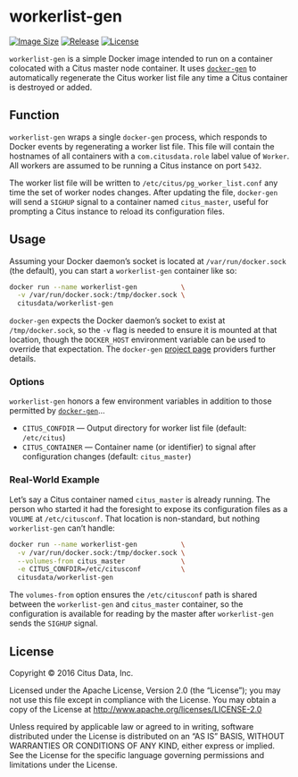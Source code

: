 # workerlist-gen

[![Image Size](https://img.shields.io/imagelayers/image-size/citusdata/workerlist-gen/latest.svg)][image size]
[![Release](https://img.shields.io/github/release/citusdata/workerlist-gen.svg)][release]
[![License](https://img.shields.io/github/license/citusdata/workerlist-gen.svg)][license]

`workerlist-gen` is a simple Docker image intended to run on a container colocated with a Citus master node container. It uses [`docker-gen`][docker-gen] to automatically regenerate the Citus worker list file any time a Citus container is destroyed or added.

## Function

`workerlist-gen` wraps a single `docker-gen` process, which responds to Docker events by regenerating a worker list file. This file will contain the hostnames of all containers with a `com.citusdata.role` label value of `Worker`. All workers are assumed to be running a Citus instance on port `5432`.

The worker list file will be written to `/etc/citus/pg_worker_list.conf` any time the set of worker nodes changes. After updating the file, `docker-gen` will send a `SIGHUP` signal to a container named `citus_master`, useful for prompting a Citus instance to reload its configuration files.

## Usage

Assuming your Docker daemon’s socket is located at `/var/run/docker.sock` (the default), you can start a `workerlist-gen` container like so:

```bash
docker run --name workerlist-gen           \
  -v /var/run/docker.sock:/tmp/docker.sock \
  citusdata/workerlist-gen
```

`docker-gen` expects the Docker daemon’s socket to exist at `/tmp/docker.sock`, so the `-v` flag is needed to ensure it is mounted at that location, though the `DOCKER_HOST` environment variable can be used to override that expectation. The `docker-gen` [project page][docker-gen] providers further details.

### Options

`workerlist-gen` honors a few environment variables in addition to those permitted by [`docker-gen`][docker-gen]…

  * `CITUS_CONFDIR` — Output directory for worker list file (default: `/etc/citus`)
  * `CITUS_CONTAINER` — Container name (or identifier) to signal after configuration changes (default: `citus_master`)

### Real-World Example

Let’s say a Citus container named `citus_master` is already running. The person who started it had the foresight to expose its configuration files as a `VOLUME` at `/etc/citusconf`. That location is non-standard, but nothing `workerlist-gen` can’t handle:

```bash
docker run --name workerlist-gen           \
  -v /var/run/docker.sock:/tmp/docker.sock \
  --volumes-from citus_master              \
  -e CITUS_CONFDIR=/etc/citusconf          \
  citusdata/workerlist-gen
```

The `volumes-from` option ensures the `/etc/citusconf` path is shared between the `workerlist-gen` and `citus_master` container, so the configuration is available for reading by the master after `workerlist-gen` sends the `SIGHUP` signal.

## License

Copyright © 2016 Citus Data, Inc.

Licensed under the Apache License, Version 2.0 (the “License”); you may not use this file except in compliance with the License. You may obtain a copy of the License at http://www.apache.org/licenses/LICENSE-2.0

Unless required by applicable law or agreed to in writing, software distributed under the License is distributed on an “AS IS” BASIS, WITHOUT WARRANTIES OR CONDITIONS OF ANY KIND, either express or implied. See the License for the specific language governing permissions and limitations under the License.

[image size]: https://imagelayers.io/?images=citusdata%2Fworkerlist-gen:latest
[release]: https://github.com/citusdata/workerlist-gen/releases/latest
[license]: LICENSE
[docker-gen]: https://github.com/jwilder/docker-gen
